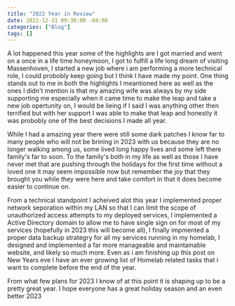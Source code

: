 ```yaml
---
title: "2022 Year in Review"
date: 2022-12-31 09:30:00 -04:00
categories: ["Blog"]
tags: []
---
```

A lot happened this year some of the highlights are I got married and went on a once in a life time honeymoon, I got to fulfill a life long dream of visiting Massenhoven, I started a new job where i am performing a more technical role, I could probobly keep going but I think I have made my point. One thing stands out to me in both the highlights I meantioned here as well as the ones I didn't mention is that my amazing wife was always by my side supporting me especially when it came time to make the leap and take a new job opertunity on, I would be lieing if I said I was anything other then terrified but with her support I was able to make that leap and honestly it was probobly one of the best decisions I made all year.

While I had a amazing year there were still some dark patches I know far to many people who will not be brining in 2023 with us because they are no longer walking among us, some lived long happy lives and some left there family's far to soon. To the family's both in my life as well as those I have never met that are pushing through the holidays for the first time without a loved one it may seem impossible now but remember the joy that they brought you while they were here and take comfort in that it does become easier to continue on.

From a technical standpoint I acheived alot this year I implemented proper network seporation within my LAN so that I can limit the scope of unauthorized access attempts to my deployed services, I implemented a Active Directory domain to allow me to have single sign on for most of my services (hopefully in 2023 this will become all), I finally impmented a proper data backup strategry for all my services running in my homelab, I designed and implemented a far more manageable and maintainable website, and likely so much more. Even as i am finishing up this post on New Years eve I have an ever growing list of Homelab related tasks that i want to complete before the end of the year.

From what few plans for 2023 I know of at this point it is shaping up to be a pretty great year. I hope everyone has a great holiday season and an even better 2023